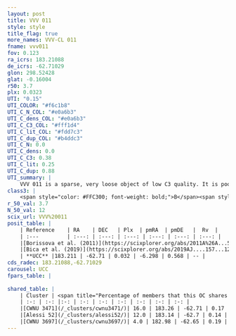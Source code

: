 ```yaml
---
layout: post
title: VVV 011
style: style
title_flag: true
more_names: VVV-CL 011
fname: vvv011
fov: 0.123
ra_icrs: 183.21088
de_icrs: -62.71029
glon: 298.52428
glat: -0.16004
r50: 3.7
plx: 0.0323
UTI: "0.15"
UTI_COLOR: "#f6c1b8"
UTI_C_N_COL: "#e0a6b3"
UTI_C_dens_COL: "#e0a6b3"
UTI_C_C3_COL: "#fff1d4"
UTI_C_lit_COL: "#fdd7c3"
UTI_C_dup_COL: "#b4ddc3"
UTI_C_N: 0.0
UTI_C_dens: 0.0
UTI_C_C3: 0.38
UTI_C_lit: 0.25
UTI_C_dup: 0.88
UTI_summary: |
    VVV 011 is a sparse, very loose object of low C3 quality. It is poorly studied in the literature, with no articles listed in the last 6 years.<br><br>This is very likely a unique object, which shares a small percentage of members with at least one previously reported entry.<br><br><span style="color: #99180f; font-weight: bold;">Warning: </span>contains less than 25 stars with <i>P>0.5</i> estimated.
class3: |
    <span style="color: #FFC300; font-weight: bold;">B</span><span style="color: red; font-weight: bold;">C</span>
r_50_val: 3.7
N_50_val: 12
scix_url: VVV%20011
posit_table: |
    | Reference    | RA    | DEC   | Plx  | pmRA  | pmDE   |  Rv  |
    | :---         | :---: | :---: | :---: | :---: | :---: | :---: |
    |[Borissova et al. (2011)](https://scixplorer.org/abs/2011A%26A...532A.131B) | 183.171 | -62.709 | -- | -- | -- | -- |
    |[Bica et al. (2019)](https://scixplorer.org/abs/2019AJ....157...12B) | 183.179 | -62.709 | -- | -- | -- | -- |
    | **UCC** |183.211 | -62.71 | 0.032 | -6.298 | 0.568 | -- | 
cds_radec: 183.21088,-62.71029
carousel: UCC
fpars_table: |
    
shared_table: |
    | Cluster | <span title="Percentage of members that this OC shares with the ones listed">%</span>   | RA   | DEC   | Plx   | pmRA  | pmDE  | Rv | UTI |
    | :-: | :-: |:-: | :-: | :-: | :-: | :-: | :-: | :-: |
    |[CWNU 3471](/_clusters/cwnu3471/)| 16.0 | 183.26 | -62.71 | 0.17 | -6.25 | 0.64 | 10.87 |0.19 |
    |[Alessi 52](/_clusters/alessi52/)| 12.0 | 183.14 | -62.7 | 0.14 | -6.36 | 0.69 | -- |0.16 |
    |[CWNU 3697](/_clusters/cwnu3697/)| 4.0 | 182.98 | -62.65 | 0.19 | -6.36 | 0.67 | -- |0.06 |
---
```


